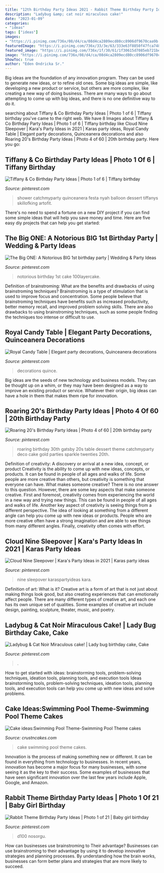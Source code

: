 ```yaml
---
title: "12th Birthday Party Ideas 2021 - Rabbit Theme Birthday Party Ideas"
description: "Ladybug &amp; cat noir miraculous cake!"
date: "2023-01-09"
categories:
- "ideas"
tags: ["ideas"]
images:
- "https://i.pinimg.com/736x/08/d4/ca/08d4ca2809ecd80cc8906df9670caa9b.jpg"
featuredImage: "https://i.pinimg.com/736x/33/3e/63/333e63f8850f47fca748407930298a4b.jpg"
featured_image: "https://i.pinimg.com/736x/1f/30/61/1f30615d7085eb721be058452a275c8c.jpg"
image: "https://i.pinimg.com/736x/08/d4/ca/08d4ca2809ecd80cc8906df9670caa9b.jpg"
ShowToc: true
author: "Eden Ondricka Sr."
---
```



Big ideas are the foundation of any innovation program. They can be used to generate new ideas, or to refine old ones. Some big ideas are simple, like developing a new product or service, but others are more complex, like creating a new way of doing business. There are many ways to go about attempting to come up with big ideas, and there is no one definitive way to do it.

	

		
searching about Tiffany &amp; Co Birthday Party Ideas | Photo 1 of 6 | Tiffany birthday you've came to the right web. We have 8 Images about Tiffany &amp; Co Birthday Party Ideas | Photo 1 of 6 | Tiffany birthday like Cloud Nine Sleepover | Kara&#039;s Party Ideas in 2021 | Karas party ideas, Royal Candy Table | Elegant party decorations, Quinceanera decorations and also Roaring 20&#039;s Birthday Party Ideas | Photo 4 of 60 | 20th birthday party. Here you go:
		
    
## Tiffany &amp; Co Birthday Party Ideas | Photo 1 Of 6 | Tiffany Birthday

<img loading=lazy src="https://i.pinimg.com/736x/16/f4/d1/16f4d19da03a6874ae46cfe0ee048832.jpg" onerror="this.onerror=null;this.src='https://tse1.mm.bing.net/th?id=OIP.uGPtVs1EJNSijw6cLKQrZwHaJ3&amp;pid=15.1';" alt="Tiffany &amp; Co Birthday Party Ideas | Photo 1 of 6 | Tiffany birthday">

_Source: pinterest.com_

>shower catchmyparty quinceanera festa nyah balloon dessert tiffanys skillofking artofit. 

	

There's no need to spend a fortune on a new DIY project if you can find some simple ideas that will help you save money and time. Here are five easy diy projects that can help you get started: 

    
## The Big ONE: A Notorious BIG 1st Birthday Party | Wedding &amp; Party Ideas

<img loading=lazy src="https://i.pinimg.com/736x/92/dc/8b/92dc8b577d3f03d9ebc749de93819609.jpg" onerror="this.onerror=null;this.src='https://tse2.mm.bing.net/th?id=OIP.qmE6bMXYmH8Df2aJ10NHxQHaLH&amp;pid=15.1';" alt="The Big ONE: A Notorious BIG 1st birthday party | Wedding &amp; Party Ideas">

_Source: pinterest.com_

>notorious birthday 1st cake 100layercake. 

	

Definition of brainstroming: What are the benefits and drawbacks of using brainstroming techniques?
Brainstroming is a type of stimulation that is used to improve focus and concentration. Some people believe that brainstroming techniques have benefits such as increased productivity, better memory recall, and improved problem solving skills. There are also drawbacks to using brainstroming techniques, such as some people finding the techniques too intense or difficult to use.

    
## Royal Candy Table | Elegant Party Decorations, Quinceanera Decorations

<img loading=lazy src="https://i.pinimg.com/736x/cf/f3/37/cff33731906d8ccbd079c636b971f269.jpg" onerror="this.onerror=null;this.src='https://tse4.mm.bing.net/th?id=OIP.oc6htblj89nhkvqcQHPdagHaJ3&amp;pid=15.1';" alt="Royal Candy Table | Elegant party decorations, Quinceanera decorations">

_Source: pinterest.com_

>decorations quince. 

	

Big ideas are the seeds of new technology and business models. They can be thought up on a whim, or they may have been designed as a way to improve an existing product or service. Whatever their origin, big ideas can have a hole in them that makes them ripe for innovation.

    
## Roaring 20&#039;s Birthday Party Ideas | Photo 4 Of 60 | 20th Birthday Party

<img loading=lazy src="https://i.pinimg.com/736x/72/12/99/72129957e1cc9479832115dff345f6e2.jpg" onerror="this.onerror=null;this.src='https://tse3.mm.bing.net/th?id=OIP.ntrbOE6QzwnBzNxqkxtOkgHaLG&amp;pid=15.1';" alt="Roaring 20&#039;s Birthday Party Ideas | Photo 4 of 60 | 20th birthday party">

_Source: pinterest.com_

>roaring birthday 30th gatsby 20s table dessert theme catchmyparty deco cake gold parties sparkle twenties 20th. 

	

Definition of creativity: A discovery or arrival at a new idea, concept, or product
Creativity is the ability to come up with new ideas, concepts, or products. It can be found in people of all ages and walks of life. Some people are more creative than others, but creativity is something that everyone can have. What makes someone creative? There is no one answer to this question. However, there are some key aspects that make someone creative. First and foremost, creativity comes from experiencing the world in a new way and trying new things. This can be found in people of all ages and walks of life. Another key aspect of creativity is seeing things from a different perspective. The idea of looking at something from a different angle can help you come up with new ideas or products. People who are more creative often have a strong imagination and are able to see things from many different angles. Finally, creativity often comes with effort.

    
## Cloud Nine Sleepover | Kara&#039;s Party Ideas In 2021 | Karas Party Ideas

<img loading=lazy src="https://i.pinimg.com/736x/33/3e/63/333e63f8850f47fca748407930298a4b.jpg" onerror="this.onerror=null;this.src='https://tse4.mm.bing.net/th?id=OIP.sA2v_tMrp48AhFv3XsjHfAHaLH&amp;pid=15.1';" alt="Cloud Nine Sleepover | Kara&#039;s Party Ideas in 2021 | Karas party ideas">

_Source: pinterest.com_

>nine sleepover karaspartyideas kara. 

	

Definition of art: What is it?
Creative art is a form of art that is not just about making things look good, but also creating experiences that can emotionally affect people. There are many different types of creative art, and each one has its own unique set of qualities. Some examples of creative art include design, painting, sculpture, theater, music, and poetry.

    
## Ladybug &amp; Cat Noir Miraculous Cake! | Lady Bug Birthday Cake, Cake

<img loading=lazy src="https://i.pinimg.com/736x/08/d4/ca/08d4ca2809ecd80cc8906df9670caa9b.jpg" onerror="this.onerror=null;this.src='https://tse1.mm.bing.net/th?id=OIP.pjUFMxjBGH-zoxNLoxR0WAHaKz&amp;pid=15.1';" alt="Ladybug &amp; Cat Noir Miraculous cake! | Lady bug birthday cake, Cake">

_Source: pinterest.com_

>. 

	

How to get started with ideas: brainstorming tools, problem-solving techniques, ideation tools, planning tools, and execution tools
Ideas brainstorming tools, problem-solving techniques, ideation tools, planning tools, and execution tools can help you come up with new ideas and solve problems.

    
## Cake Ideas:Swimming Pool Theme-Swimming Pool Theme Cakes

<img loading=lazy src="http://www.crustncakes.com/blog/wp-content/uploads/2017/06/737ce94cfc8d1fc3e20e6c5be738381d.jpg" onerror="this.onerror=null;this.src='https://tse4.mm.bing.net/th?id=OIP.sUbcLPcBjytqN0hHbr1EogHaKh&amp;pid=15.1';" alt="Cake ideas:Swimming Pool Theme-Swimming Pool Theme cakes">

_Source: crustncakes.com_

>cake swimming pool theme cakes. 

	

Innovation is the process of making something new or different. It can be found in everything from technology to businesses. In recent years, innovation has become a major focus for many businesses, with some seeing it as the key to their success. Some examples of businesses that have seen significant innovation over the last few years include Apple, Google, and Amazon.

    
## Rabbit Theme Birthday Party Ideas | Photo 1 Of 21 | Baby Girl Birthday

<img loading=lazy src="https://i.pinimg.com/736x/1f/30/61/1f30615d7085eb721be058452a275c8c.jpg" onerror="this.onerror=null;this.src='https://tse3.mm.bing.net/th?id=OIP.V9Jug9CoiWcX05ArNRWMhAHaLG&amp;pid=15.1';" alt="Rabbit Theme Birthday Party Ideas | Photo 1 of 21 | Baby girl birthday">

_Source: pinterest.com_

>d100 nosorgu. 

	

How can businesses use brainstroming to Their advantage?
Businesses can use brainstroming to their advantage by using it to develop innovative strategies and planning processes. By understanding how the brain works, businesses can form better plans and strategies that are more likely to succeed.

